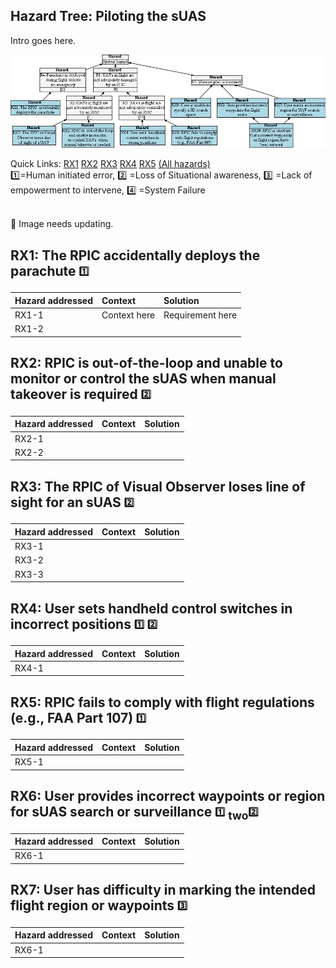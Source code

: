 ## Hazard Tree: Piloting the sUAS 

Intro goes here.

[![](figures/pilot.png)](#)

Quick Links: [RX1](#RX1) [RX2](#RX2) [RX3](#RX3) [RX4](#RX4) [RX5](#RX5) [(All hazards)](../README.md)<br>
:one:=Human initiated error, :two: =Loss of Situational awareness, :three: =Lack of empowerment to intervene, :four: =System Failure

<br>:construction: Image needs updating.

## <a name="RX1">RX1: The RPIC accidentally deploys the parachute</a> <sub><sup>:one:</sup></sub> 



| Hazard addressed | Context | Solution |
|:--|:--|:--|
|RX1-1|Context here|Requirement here|
|RX1-2|


## <a name="RX2">RX2: RPIC is out-of-the-loop and unable to monitor or control the sUAS when manual takeover is required</a> <sub><sup>:two:</sup></sub>

| Hazard addressed | Context | Solution |
|:--|:--|:--|
|RX2-1|
|RX2-2|

## <a name="RX3">RX3: The RPIC of Visual Observer loses line of sight for an sUAS</a> <sub><sup>:two:</sup></sub>

| Hazard addressed | Context |Solution |
|:--|:--|:--|
|RX3-1|
|RX3-2|
|RX3-3|

## <a name="RX4">RX4: User sets handheld control switches in incorrect positions</a> <sub><sup>:one:</sup></sub> <sub><sup>:two:</sup></sub>


| Hazard addressed | Context | Solution |
|:--|:--|:--|
|RX4-1|

## <a name="RX5">RX5: RPIC fails to comply with flight regulations (e.g., FAA Part 107)</a> <sub><sup>:one:</sup></sub>

| Hazard addressed | Context | Solution |
|:--|:--|:--|
|RX5-1|

## <a name="RX6">RX6: User provides incorrect waypoints or region for sUAS search or surveillance</a> <sub><sup>:one:</sup></sub> <sub>two<sup>:two:</sup></sub>

| Hazard addressed | Context | Solution |
|:--|:--|:--|
|RX6-1|

## <a name="RX7">RX7: User has difficulty in marking the intended flight region or waypoints</a> <sub><sup>:three:</sup></sub>

| Hazard addressed | Context | Solution |
|:--|:--|:--|
|RX6-1|
